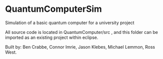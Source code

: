 # QuantumComputerSim
Simulation of a basic quantum computer for a university project

All source code is located in QuantumComputer/src , and this folder can be imported as an existing project within eclipse.

Built by:
Ben Crabbe,
Connor Imrie,
Jason Klebes,
Michael Lemmon,
Ross West.
